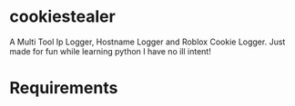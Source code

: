 # cookiestealer
A Multi Tool Ip Logger, Hostname Logger and Roblox Cookie Logger.
Just made for fun while learning python I have no ill intent!
# Requirements
